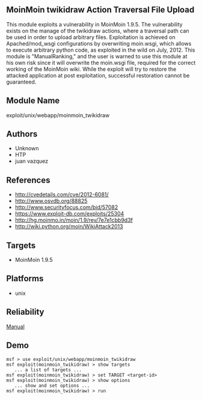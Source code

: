 ## MoinMoin twikidraw Action Traversal File Upload

This module exploits a vulnerability in MoinMoin 1.9.5. The 
vulnerability exists on the manage of the twikidraw actions, 
where a traversal path can be used in order to upload 
arbitrary files. Exploitation is achieved on 
Apached/mod_wsgi configurations by overwriting moin.wsgi, 
which allows to execute arbitrary python code, as exploited 
in the wild on July, 2012. This module is "ManualRanking," 
and the user is warned to use this module at his own risk 
since it will overwrite the moin.wsgi file, required for the 
correct working of the MoinMoin wiki. While the exploit will 
try to restore the attacked application at post 
exploitation, successful restoration cannot be guaranteed.


## Module Name
exploit/unix/webapp/moinmoin_twikidraw

## Authors
* Unknown
* HTP
* juan vazquez


## References
* http://cvedetails.com/cve/2012-6081/
* http://www.osvdb.org/88825
* http://www.securityfocus.com/bid/57082
* https://www.exploit-db.com/exploits/25304
* http://hg.moinmo.in/moin/1.9/rev/7e7e1cbb9d3f
* http://wiki.python.org/moin/WikiAttack2013



## Targets
* MoinMoin 1.9.5


## Platforms
* unix

## Reliability
[Manual](https://github.com/rapid7/metasploit-framework/wiki/Exploit-Ranking)

## Demo

```
msf > use exploit/unix/webapp/moinmoin_twikidraw
msf exploit(moinmoin_twikidraw) > show targets
   ... a list of targets ...
msf exploit(moinmoin_twikidraw) > set TARGET <target-id>
msf exploit(moinmoin_twikidraw) > show options
   ... show and set options ...
msf exploit(moinmoin_twikidraw) > run
```
    
    